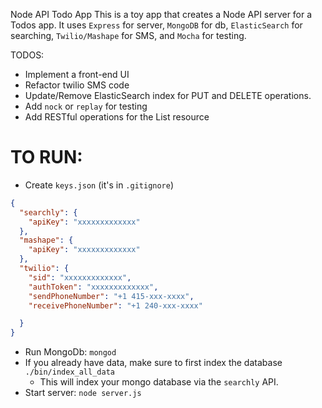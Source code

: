 Node API Todo App
This is a toy app that creates a Node API server for a Todos app. It uses `Express` for server, `MongoDB` for db, `ElasticSearch` for searching, `Twilio/Mashape` for SMS, and `Mocha` for testing.

TODOS:
- Implement a front-end UI
- Refactor twilio SMS code
- Update/Remove ElasticSearch index for PUT and DELETE operations.
- Add `nock` or `replay` for testing
- Add RESTful operations for the List resource

TO RUN:
===========

- Create `keys.json` (it's in `.gitignore`)

```json
{
  "searchly": {
    "apiKey": "xxxxxxxxxxxxx"
  },
  "mashape": {
    "apiKey": "xxxxxxxxxxxxx"
  },
  "twilio": {
    "sid": "xxxxxxxxxxxxx",
    "authToken": "xxxxxxxxxxxxx",
    "sendPhoneNumber": "+1 415-xxx-xxxx",
    "receivePhoneNumber": "+1 240-xxx-xxxx"

  }
}
```
- Run MongoDb: `mongod`
- If you already have data, make sure to first index the database
`./bin/index_all_data`
  - This will index your mongo database via the `searchly` API.
- Start server: `node server.js`
